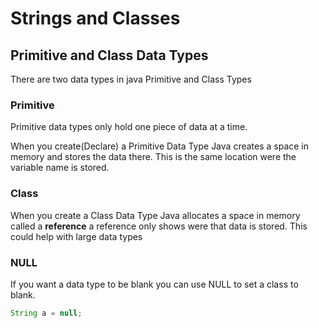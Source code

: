 # Strings and Classes

## Primitive and Class Data Types

There are two data types in java Primitive and Class Types

### Primitive

Primitive data types only hold one piece of data at a time.

When you create(Declare) a Primitive Data Type Java creates a space in memory and stores the data there. This is the same location were the variable name is stored.

### Class

When you create a Class Data Type Java allocates a space in memory called a **reference** a reference only shows were that data is stored. This could help with large data types

### NULL

If you want a data type to be blank you can use NULL to set a class to blank.

```java
String a = null;
```